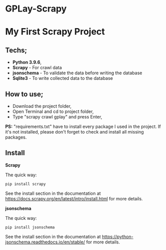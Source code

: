 # GPLay-Scrapy

# My First Scrapy Project

## Techs;
* **Python 3.9.6**,
* **Scrapy** - For crawl data
* **jsonschema** - To validate the data before writing the database
* **Sqlite3** - To write collected data to the database


## How to use;
* Download the project folder,
* Open Terminal and cd to project folder,
* Type "scrapy crawl gplay" and press Enter,


**PS:** "requirements.txt" have to install every package I used in the project. If it's not installed, please don't forget to check and install all missing packages.


## Install 

**Scrapy**

The quick way:
```
pip install scrapy
```
See the install section in the documentation at https://docs.scrapy.org/en/latest/intro/install.html for more details.


**jsonschema**

The quick way:
```
pip install jsonschema
```
See the install section in the documentation at https://python-jsonschema.readthedocs.io/en/stable/ for more details.







